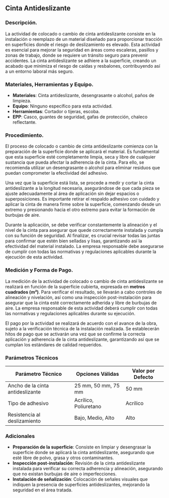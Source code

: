 
## Cinta Antideslizante
    
### Descripción.

La actividad de colocado o cambio de cinta antideslizante consiste en la instalación o reemplazo de un material diseñado para proporcionar tracción en superficies donde el riesgo de deslizamiento es elevado. Esta actividad es esencial para mejorar la seguridad en áreas como escaleras, pasillos y zonas de trabajo, donde se requiere un tránsito seguro para prevenir accidentes. La cinta antideslizante se adhiere a la superficie, creando un acabado que minimiza el riesgo de caídas y resbalones, contribuyendo así a un entorno laboral más seguro.

### Materiales, Herramientas y Equipo.

- **Materiales**: Cinta antideslizante, desengrasante o alcohol, paños de limpieza.
- **Equipo**: Ninguno específico para esta actividad.
- **Herramientas**: Cortador o tijeras, escoba.
- **EPP**: Casco, guantes de seguridad, gafas de protección, chaleco reflectante.

### Procedimiento.

El proceso de colocado o cambio de cinta antideslizante comienza con la preparación de la superficie donde se aplicará el material. Es fundamental que esta superficie esté completamente limpia, seca y libre de cualquier sustancia que pueda afectar la adherencia de la cinta. Para ello, se recomienda utilizar un desengrasante o alcohol para eliminar residuos que puedan comprometer la efectividad del adhesivo.

Una vez que la superficie está lista, se procede a medir y cortar la cinta antideslizante a la longitud necesaria, asegurándose de que cada pieza se ajuste adecuadamente al área de aplicación sin dejar espacios o superposiciones. Es importante retirar el respaldo adhesivo con cuidado y aplicar la cinta de manera firme sobre la superficie, comenzando desde un extremo y presionando hacia el otro extremo para evitar la formación de burbujas de aire.

Durante la aplicación, se debe verificar constantemente la alineación y el nivel de la cinta para asegurar que quede correctamente instalada y cumpla con su función de seguridad. Al finalizar, es crucial revisar todas las juntas para confirmar que estén bien selladas y lisas, garantizando así la efectividad del material instalado. La empresa responsable debe asegurarse de cumplir con todas las normativas y regulaciones aplicables durante la ejecución de esta actividad.

### Medición y Forma de Pago.

La medición de la actividad de colocado o cambio de cinta antideslizante se realizará en función de la superficie cubierta, expresada en **metros cuadrados (m²)**. Para verificar el resultado, se llevarán a cabo controles de alineación y nivelación, así como una inspección post-instalación para asegurar que la cinta esté correctamente adherida y libre de burbujas de aire. La empresa responsable de esta actividad deberá cumplir con todas las normativas y regulaciones aplicables durante su ejecución.

El pago por la actividad se realizará de acuerdo con el avance de la obra, sujeto a la verificación técnica de la instalación realizada. Se establecerán hitos de pago que se activarán una vez que se confirme la correcta aplicación y adherencia de la cinta antideslizante, garantizando así que se cumplan los estándares de calidad requeridos.
    
### Parámetros Técnicos

| Parámetro Técnico | Opciones Válidas | Valor por Defecto |
|-------------------|------------------|--------------------|
| Ancho de la cinta antideslizante | 25 mm, 50 mm, 75 mm | 50 mm |
| Tipo de adhesivo          | Acrílico, Poliuretano    | Acrílico          |
| Resistencia al deslizamiento | Bajo, Medio, Alto       | Alto              |

### Adicionales

- **Preparación de la superficie**: Consiste en limpiar y desengrasar la superficie donde se aplicará la cinta antideslizante, asegurando que esté libre de polvo, grasa y otros contaminantes.
- **Inspección post-instalación**: Revisión de la cinta antideslizante instalada para verificar su correcta adherencia y alineación, asegurando que no existan burbujas de aire o imperfecciones.
- **Instalación de señalización**: Colocación de señales visuales que indiquen la presencia de superficies antideslizantes, mejorando la seguridad en el área tratada.
